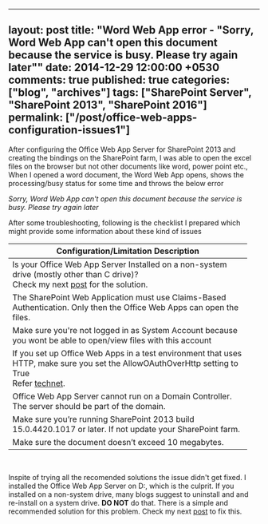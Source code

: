 ---
layout: post
title: "Word Web App error - "Sorry, Word Web App can't open this document because the service is busy. Please try again later""
date: 2014-12-29 12:00:00 +0530
comments: true
published: true
categories: ["blog", "archives"]
tags: ["SharePoint Server", "SharePoint 2013", "SharePoint 2016"]
permalink: ["/post/office-web-apps-configuration-issues1"]
  ---
<!-- more -->
<p>After configuring the Office Web App Server for SharePoint 2013 and creating the bindings on the SharePoint farm, I was able to open the excel files on the browser but not other documents like word, power point etc., When I opened a word document, the Word Web App opens, shows the processing/busy status for some time and throws the below error</p>
<p><em> Sorry, Word Web App can't open this document because the service is busy. Please try again later </em></p>
<p>After some troubleshooting, following is the checklist I prepared which might provide some information about these kind of issues</p>
<table class="spd-table" style="width: 95%;">
<thead>
<tr>
<th>Configuration/Limitation Description</th>
</tr>
</thead>
<tbody>
<tr>
<td>Is your Office Web App Server Installed on a non-system drive (mostly other than C drive)? <br /> Check my next <a title="Word Web App Error" href="http://spdeveloper.co.in/sharepoint2013/office-web-server-word-web-app-error.aspx">post</a> for the solution.</td>
</tr>
<tr>
<td>The SharePoint Web Application must use Claims-Based Authentication. Only then the Office Web Apps can open the files.</td>
</tr>
<tr>
<td>Make sure you're not logged in as System Account because you wont be able to open/view files with this account</td>
</tr>
<tr>
<td>If you set up Office Web Apps in a test environment that uses HTTP, make sure you set the AllowOAuthOverHttp setting to True<br /> Refer <a href="http://technet.microsoft.com/en-us/library/ff431687(v=office.15).aspx#oauth">technet</a>.</td>
</tr>
<tr>
<td>Office Web App Server cannot run on a Domain Controller. The server should be part of the domain.</td>
</tr>
<tr>
<td>Make sure you&rsquo;re running SharePoint 2013 build 15.0.4420.1017 or later. If not update your SharePoint farm.</td>
</tr>
<tr>
<td>Make sure the document doesn&rsquo;t exceed 10 megabytes.</td>
</tr>
</tbody>
</table>
<p>&nbsp;</p>
<p>Inspite of trying all the recomended solutions the issue didn't get fixed. I installed the Office Web App Server on D:, which is the culprit. If you installed on a non-system drive, many blogs suggest to uninstall and and re-install on a system drive. <strong>DO NOT</strong> do that. There is a simple and recommended solution for this problem. Check my next <a title="Word Web App Error" href="/post/office-web-server-word-web-app-error">post</a> to fix this.</p>
